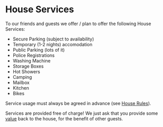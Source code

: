 # House Services

To our friends and guests we offer / plan to offer the following House Services:

- Secure Parking (subject to availability)
- Temporary (1-2 nights) accomodation
- Public Parking (lots of it)
- Police Registrations
- Washing Machine
- Storage Boxes
- Hot Showers
- Camping
- Mailbox
- Kitchen
- Bikes

Service usage must always be agreed in advance (see [House Rules](/rules.md)).

Services are provided free of charge!  We just ask that you provide some [value](/value4value.md) back to the house, for the benefit of other guests.

